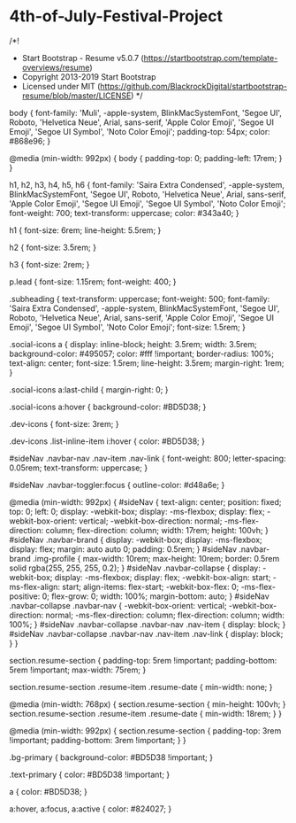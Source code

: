 # 4th-of-July-Festival-Project
/*!
 * Start Bootstrap - Resume v5.0.7 (https://startbootstrap.com/template-overviews/resume)
 * Copyright 2013-2019 Start Bootstrap
 * Licensed under MIT (https://github.com/BlackrockDigital/startbootstrap-resume/blob/master/LICENSE)
 */

body {
  font-family: 'Muli', -apple-system, BlinkMacSystemFont, 'Segoe UI', Roboto, 'Helvetica Neue', Arial, sans-serif, 'Apple Color Emoji', 'Segoe UI Emoji', 'Segoe UI Symbol', 'Noto Color Emoji';
  padding-top: 54px;
  color: #868e96;
}

@media (min-width: 992px) {
  body {
    padding-top: 0;
    padding-left: 17rem;
  }
}

h1,
h2,
h3,
h4,
h5,
h6 {
  font-family: 'Saira Extra Condensed', -apple-system, BlinkMacSystemFont, 'Segoe UI', Roboto, 'Helvetica Neue', Arial, sans-serif, 'Apple Color Emoji', 'Segoe UI Emoji', 'Segoe UI Symbol', 'Noto Color Emoji';
  font-weight: 700;
  text-transform: uppercase;
  color: #343a40;
}

h1 {
  font-size: 6rem;
  line-height: 5.5rem;
}

h2 {
  font-size: 3.5rem;
}

h3 {
  font-size: 2rem;
}

p.lead {
  font-size: 1.15rem;
  font-weight: 400;
}

.subheading {
  text-transform: uppercase;
  font-weight: 500;
  font-family: 'Saira Extra Condensed', -apple-system, BlinkMacSystemFont, 'Segoe UI', Roboto, 'Helvetica Neue', Arial, sans-serif, 'Apple Color Emoji', 'Segoe UI Emoji', 'Segoe UI Symbol', 'Noto Color Emoji';
  font-size: 1.5rem;
}

.social-icons a {
  display: inline-block;
  height: 3.5rem;
  width: 3.5rem;
  background-color: #495057;
  color: #fff !important;
  border-radius: 100%;
  text-align: center;
  font-size: 1.5rem;
  line-height: 3.5rem;
  margin-right: 1rem;
}

.social-icons a:last-child {
  margin-right: 0;
}

.social-icons a:hover {
  background-color: #BD5D38;
}

.dev-icons {
  font-size: 3rem;
}

.dev-icons .list-inline-item i:hover {
  color: #BD5D38;
}

#sideNav .navbar-nav .nav-item .nav-link {
  font-weight: 800;
  letter-spacing: 0.05rem;
  text-transform: uppercase;
}

#sideNav .navbar-toggler:focus {
  outline-color: #d48a6e;
}

@media (min-width: 992px) {
  #sideNav {
    text-align: center;
    position: fixed;
    top: 0;
    left: 0;
    display: -webkit-box;
    display: -ms-flexbox;
    display: flex;
    -webkit-box-orient: vertical;
    -webkit-box-direction: normal;
    -ms-flex-direction: column;
    flex-direction: column;
    width: 17rem;
    height: 100vh;
  }
  #sideNav .navbar-brand {
    display: -webkit-box;
    display: -ms-flexbox;
    display: flex;
    margin: auto auto 0;
    padding: 0.5rem;
  }
  #sideNav .navbar-brand .img-profile {
    max-width: 10rem;
    max-height: 10rem;
    border: 0.5rem solid rgba(255, 255, 255, 0.2);
  }
  #sideNav .navbar-collapse {
    display: -webkit-box;
    display: -ms-flexbox;
    display: flex;
    -webkit-box-align: start;
    -ms-flex-align: start;
    align-items: flex-start;
    -webkit-box-flex: 0;
    -ms-flex-positive: 0;
    flex-grow: 0;
    width: 100%;
    margin-bottom: auto;
  }
  #sideNav .navbar-collapse .navbar-nav {
    -webkit-box-orient: vertical;
    -webkit-box-direction: normal;
    -ms-flex-direction: column;
    flex-direction: column;
    width: 100%;
  }
  #sideNav .navbar-collapse .navbar-nav .nav-item {
    display: block;
  }
  #sideNav .navbar-collapse .navbar-nav .nav-item .nav-link {
    display: block;
  }
}

section.resume-section {
  padding-top: 5rem !important;
  padding-bottom: 5rem !important;
  max-width: 75rem;
}

section.resume-section .resume-item .resume-date {
  min-width: none;
}

@media (min-width: 768px) {
  section.resume-section {
    min-height: 100vh;
  }
  section.resume-section .resume-item .resume-date {
    min-width: 18rem;
  }
}

@media (min-width: 992px) {
  section.resume-section {
    padding-top: 3rem !important;
    padding-bottom: 3rem !important;
  }
}

.bg-primary {
  background-color: #BD5D38 !important;
}

.text-primary {
  color: #BD5D38 !important;
}

a {
  color: #BD5D38;
}

a:hover, a:focus, a:active {
  color: #824027;
}

